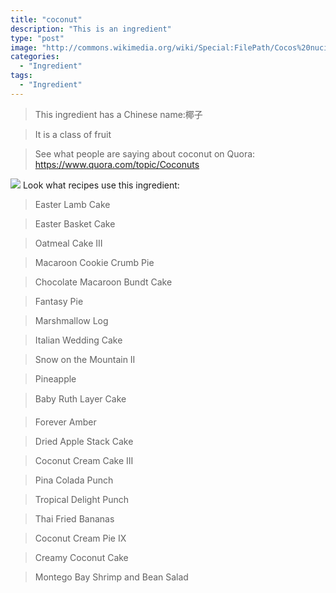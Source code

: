 ```yaml
---
title: "coconut"
description: "This is an ingredient"
type: "post"
image: "http://commons.wikimedia.org/wiki/Special:FilePath/Cocos%20nucifera8.jpg"
categories: 
  - "Ingredient"
tags: 
  - "Ingredient"
---
```



>This ingredient has a Chinese name:椰子

> It is a class of fruit

> See what people are saying about coconut on Quora:
https://www.quora.com/topic/Coconuts

![](../images/ingredient.jpg)
Look what recipes use this ingredient:

> Easter Lamb Cake

> Easter Basket Cake

> Oatmeal Cake III

> Macaroon Cookie Crumb Pie

> Chocolate Macaroon Bundt Cake

> Fantasy Pie

> Marshmallow Log

> Italian Wedding Cake

> Snow on the Mountain II

> Pineapple

> Baby Ruth  Layer Cake

> Forever Amber

> Dried Apple Stack Cake

> Coconut Cream Cake III

> Pina Colada Punch

> Tropical Delight Punch

> Thai Fried Bananas

> Coconut Cream Pie IX

> Creamy Coconut Cake

> Montego Bay Shrimp and Bean Salad

